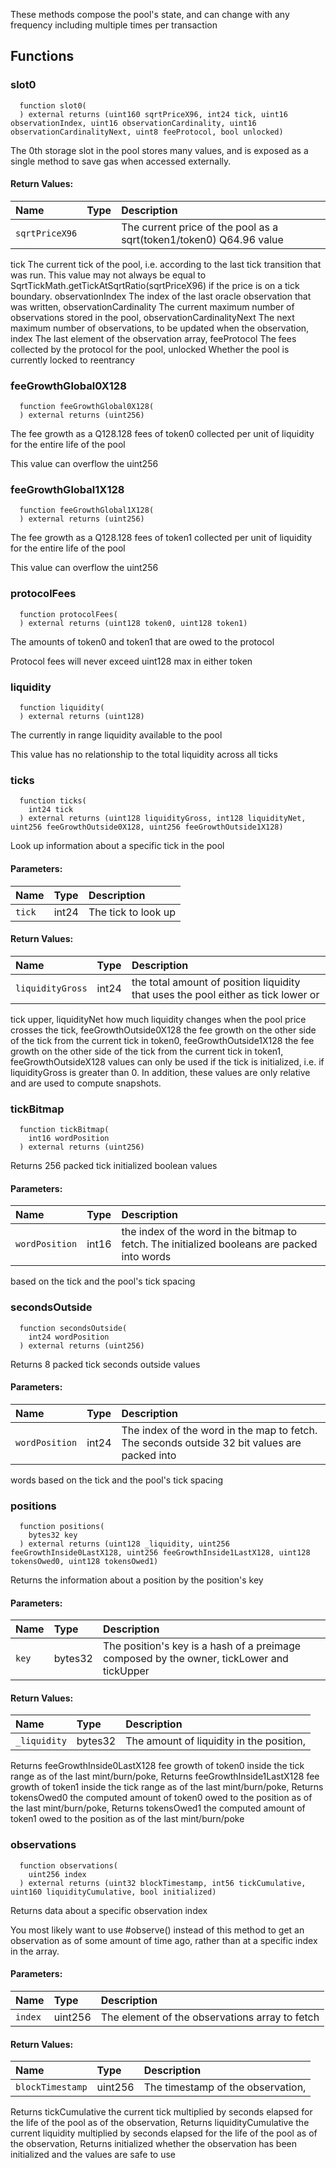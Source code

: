 These methods compose the pool's state, and can change with any frequency including multiple times
per transaction


## Functions
### slot0
```solidity
  function slot0(
  ) external returns (uint160 sqrtPriceX96, int24 tick, uint16 observationIndex, uint16 observationCardinality, uint16 observationCardinalityNext, uint8 feeProtocol, bool unlocked)
```
The 0th storage slot in the pool stores many values, and is exposed as a single method to save gas
when accessed externally.



#### Return Values:
| Name                           | Type          | Description                                                                  |
| :----------------------------- | :------------ | :--------------------------------------------------------------------------- |
|`sqrtPriceX96`|  | The current price of the pool as a sqrt(token1/token0) Q64.96 value
tick The current tick of the pool, i.e. according to the last tick transition that was run.
This value may not always be equal to SqrtTickMath.getTickAtSqrtRatio(sqrtPriceX96) if the price is on a tick
boundary.
observationIndex The index of the last oracle observation that was written,
observationCardinality The current maximum number of observations stored in the pool,
observationCardinalityNext The next maximum number of observations, to be updated when the observation,
index The last element of the observation array,
feeProtocol The fees collected by the protocol for the pool,
unlocked Whether the pool is currently locked to reentrancy
### feeGrowthGlobal0X128
```solidity
  function feeGrowthGlobal0X128(
  ) external returns (uint256)
```
The fee growth as a Q128.128 fees of token0 collected per unit of liquidity for the entire life of the pool

This value can overflow the uint256


### feeGrowthGlobal1X128
```solidity
  function feeGrowthGlobal1X128(
  ) external returns (uint256)
```
The fee growth as a Q128.128 fees of token1 collected per unit of liquidity for the entire life of the pool

This value can overflow the uint256


### protocolFees
```solidity
  function protocolFees(
  ) external returns (uint128 token0, uint128 token1)
```
The amounts of token0 and token1 that are owed to the protocol

Protocol fees will never exceed uint128 max in either token


### liquidity
```solidity
  function liquidity(
  ) external returns (uint128)
```
The currently in range liquidity available to the pool

This value has no relationship to the total liquidity across all ticks


### ticks
```solidity
  function ticks(
    int24 tick
  ) external returns (uint128 liquidityGross, int128 liquidityNet, uint256 feeGrowthOutside0X128, uint256 feeGrowthOutside1X128)
```
Look up information about a specific tick in the pool


#### Parameters:
| Name | Type | Description                                                          |
| :--- | :--- | :------------------------------------------------------------------- |
|`tick` | int24 | The tick to look up

#### Return Values:
| Name                           | Type          | Description                                                                  |
| :----------------------------- | :------------ | :--------------------------------------------------------------------------- |
|`liquidityGross`| int24 | the total amount of position liquidity that uses the pool either as tick lower or
tick upper,
liquidityNet how much liquidity changes when the pool price crosses the tick,
feeGrowthOutside0X128 the fee growth on the other side of the tick from the current tick in token0,
feeGrowthOutside1X128 the fee growth on the other side of the tick from the current tick in token1,
feeGrowthOutsideX128 values can only be used if the tick is initialized,
i.e. if liquidityGross is greater than 0. In addition, these values are only relative and are used to
compute snapshots.
### tickBitmap
```solidity
  function tickBitmap(
    int16 wordPosition
  ) external returns (uint256)
```
Returns 256 packed tick initialized boolean values


#### Parameters:
| Name | Type | Description                                                          |
| :--- | :--- | :------------------------------------------------------------------- |
|`wordPosition` | int16 | the index of the word in the bitmap to fetch. The initialized booleans are packed into words
based on the tick and the pool's tick spacing

### secondsOutside
```solidity
  function secondsOutside(
    int24 wordPosition
  ) external returns (uint256)
```
Returns 8 packed tick seconds outside values


#### Parameters:
| Name | Type | Description                                                          |
| :--- | :--- | :------------------------------------------------------------------- |
|`wordPosition` | int24 | The index of the word in the map to fetch. The seconds outside 32 bit values are packed into
words based on the tick and the pool's tick spacing

### positions
```solidity
  function positions(
    bytes32 key
  ) external returns (uint128 _liquidity, uint256 feeGrowthInside0LastX128, uint256 feeGrowthInside1LastX128, uint128 tokensOwed0, uint128 tokensOwed1)
```
Returns the information about a position by the position's key


#### Parameters:
| Name | Type | Description                                                          |
| :--- | :--- | :------------------------------------------------------------------- |
|`key` | bytes32 | The position's key is a hash of a preimage composed by the owner, tickLower and tickUpper

#### Return Values:
| Name                           | Type          | Description                                                                  |
| :----------------------------- | :------------ | :--------------------------------------------------------------------------- |
|`_liquidity`| bytes32 | The amount of liquidity in the position,
Returns feeGrowthInside0LastX128 fee growth of token0 inside the tick range as of the last mint/burn/poke,
Returns feeGrowthInside1LastX128 fee growth of token1 inside the tick range as of the last mint/burn/poke,
Returns tokensOwed0 the computed amount of token0 owed to the position as of the last mint/burn/poke,
Returns tokensOwed1 the computed amount of token1 owed to the position as of the last mint/burn/poke
### observations
```solidity
  function observations(
    uint256 index
  ) external returns (uint32 blockTimestamp, int56 tickCumulative, uint160 liquidityCumulative, bool initialized)
```
Returns data about a specific observation index

You most likely want to use #observe() instead of this method to get an observation as of some amount of time
ago, rather than at a specific index in the array.

#### Parameters:
| Name | Type | Description                                                          |
| :--- | :--- | :------------------------------------------------------------------- |
|`index` | uint256 | The element of the observations array to fetch

#### Return Values:
| Name                           | Type          | Description                                                                  |
| :----------------------------- | :------------ | :--------------------------------------------------------------------------- |
|`blockTimestamp`| uint256 | The timestamp of the observation,
Returns tickCumulative the current tick multiplied by seconds elapsed for the life of the pool as of the
observation,
Returns liquidityCumulative the current liquidity multiplied by seconds elapsed for the life of the pool as of
the observation,
Returns initialized whether the observation has been initialized and the values are safe to use

